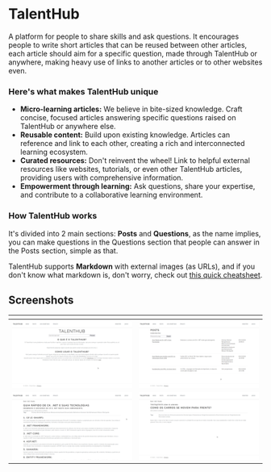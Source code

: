 # TalentHub
A platform for people to share skills and ask questions.
It encourages people to write short articles that can be reused between other articles, each article should aim for a specific question, made through TalentHub or anywhere, making heavy use of links to another articles or to other websites even.

### Here's what makes TalentHub unique

- **Micro-learning articles:** We believe in bite-sized knowledge. Craft concise, focused articles answering specific questions raised on TalentHub or anywhere else.
- **Reusable content:** Build upon existing knowledge. Articles can reference and link to each other, creating a rich and interconnected learning ecosystem.
- **Curated resources:** Don't reinvent the wheel! Link to helpful external resources like websites, tutorials, or even other TalentHub articles, providing users with comprehensive information.
- **Empowerment through learning:** Ask questions, share your expertise, and contribute to a collaborative learning environment.

### How TalentHub works

It's divided into 2 main sections: **Posts** and **Questions**, as the name implies, you can make questions in the Questions section that people can answer in the Posts section, simple as that.

TalentHub supports **Markdown** with external images (as URLs), and if you don't know what markdown is, don't worry, check out [this quick cheatsheet](https://commonmark.org/help/).

## Screenshots
| <!-- --> | <!-- --> |
| --- | --- |
| ![Home Page](/Screenshots/home_page.png) | ![Posts](/Screenshots/answers_posts.png) |
|![Post Example](/Screenshots/post_example.png) | ![Question Example](/Screenshots/question_example.png) |
